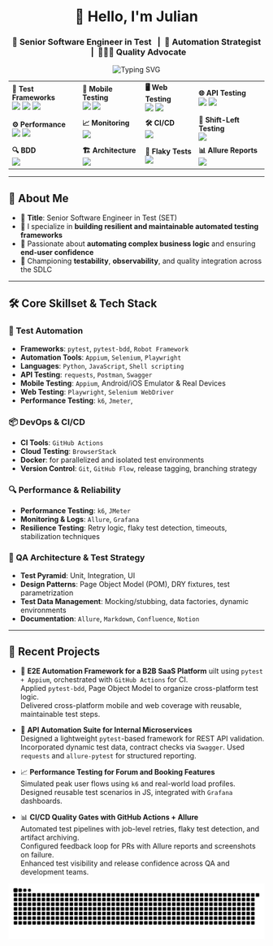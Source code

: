 <h1 align="center">👋 Hello, I'm Julian</h1>
<h3 align="center">
  💼 Senior Software Engineer in Test &nbsp;&nbsp;|&nbsp;&nbsp;🤖 Automation Strategist &nbsp;&nbsp;|&nbsp;&nbsp;🧑🏻‍🔬 Quality Advocate
</h3>
<p align="center">
  <img src="https://readme-typing-svg.demolab.com?font=Fira+Code&pause=1000&color=4DB6AC&center=true&vCenter=true&width=600&lines=QA+Engineering+for+Web%2C+Mobile%2C+API;E2E+Automation+with+pytest%2C+Appium%2C+Playwright;Performance+Testing+with+k6+%26+JMeter;CI%2FCD+via+GitHub+Actions+%26+Allure;Test+Design+%7C+BDD%2C+Data%2C+Architecture" alt="Typing SVG" />
</p>



<table align="center">
  <tr>
    <td><strong>🧪 Test Frameworks</strong><br>
      <img height="17" src="https://img.shields.io/badge/pytest-blue?style=flat"/>
      <img height="17" src="https://img.shields.io/badge/pytest--bdd-blue?style=flat"/>
      <img height="17" src="https://img.shields.io/badge/Robot-yellow?style=flat"/>
    </td>
    <td><strong>📱 Mobile Testing</strong><br>
      <img height="17" src="https://img.shields.io/badge/Appium-E34F26?style=flat"/>
      <img height="17" src="https://img.shields.io/badge/BrowserStack-FF6C37?style=flat"/>
    </td>
    <td><strong>🖥 Web Testing</strong><br>
      <img height="17" src="https://img.shields.io/badge/Playwright-2C2E3E?style=flat"/>
      <img height="17" src="https://img.shields.io/badge/Selenium-43B02A?style=flat"/>
    </td>
    <td><strong>🌐 API Testing</strong><br>
      <img height="17" src="https://img.shields.io/badge/Postman-orange?style=flat"/>
      <img height="17" src="https://img.shields.io/badge/requests-red?style=flat"/>
    </td>
  </tr>
  <tr>
    <td><strong>⚙️ Performance</strong><br>
      <img height="17" src="https://img.shields.io/badge/k6-7D64FF?style=flat"/>
      <img height="17" src="https://img.shields.io/badge/JMeter-D22128?style=flat"/>
    </td>
    <td><strong>📈 Monitoring</strong><br>
      <img height="17" src="https://img.shields.io/badge/Grafana-F46800?style=flat"/>
    </td>
    <td><strong>🛠 CI/CD</strong><br>
      <img height="17" src="https://img.shields.io/badge/GitHub%20Actions-2088FF?style=flat"/>
    </td>
    <td><strong>🧠 Shift-Left Testing</strong><br>
      <img height="17" src="https://img.shields.io/badge/Shift--Left-%E2%9C%85-blueviolet?style=flat"/>
    </td>
  </tr>
  <tr>
    <td><strong>🔍 BDD</strong><br>
      <img height="17" src="https://img.shields.io/badge/Cucumber%20%7C%20Gherkin-orange?style=flat"/>
    </td>
    <td><strong>🏗️ Architecture</strong><br>
      <img height="17" src="https://img.shields.io/badge/Scalable_%7C_Modular_%7C_Maintainable-2ecc71?style=flat"/>
    </td>
    <td><strong>🚨 Flaky Tests</strong><br>
      <img height="17" src="https://img.shields.io/badge/Retry_%7C_Stabilization-e74c3c?style=flat"/>
    </td>
    <td><strong>📊 Allure Reports</strong><br>
      <img height="17" src="https://img.shields.io/badge/Reports_%7C_Visibility_%7C_Integration-3498db?style=flat"/>
    </td>
  </tr>
</table>




---

## 🧠 About Me

- 💼 **Title**: Senior Software Engineer in Test (SET)
- 🚀 I specialize in **building resilient and maintainable automated testing frameworks**
- 🧪 Passionate about **automating complex business logic** and ensuring **end-user confidence**
- 🎯 Championing **testability**, **observability**, and quality integration across the SDLC

---

## 🛠️ Core Skillset & Tech Stack

### 🧪 Test Automation

- **Frameworks**: `pytest`, `pytest-bdd`, `Robot Framework`
- **Automation Tools**: `Appium`, `Selenium`, `Playwright`
- **Languages**: `Python`, `JavaScript`, `Shell scripting`
- **API Testing**: `requests`, `Postman`, `Swagger`
- **Mobile Testing**: `Appium`, Android/iOS Emulator & Real Devices
- **Web Testing**: `Playwright`, `Selenium WebDriver`
- **Performance Testing**: `k6`, `Jmeter`,

### 📦 DevOps & CI/CD

- **CI Tools**: `GitHub Actions`
- **Cloud Testing**: `BrowserStack`
- **Docker**: for parallelized and isolated test environments
- **Version Control**: `Git`, `GitHub Flow`, release tagging, branching strategy

### 🔍 Performance & Reliability

- **Performance Testing**: `k6`, `JMeter`
- **Monitoring & Logs**: `Allure`, `Grafana`
- **Resilience Testing**: Retry logic, flaky test detection, timeouts, stabilization techniques

### 📐 QA Architecture & Test Strategy

- **Test Pyramid**: Unit, Integration, UI
- **Design Patterns**: Page Object Model (POM), DRY fixtures, test parametrization
- **Test Data Management**: Mocking/stubbing, data factories, dynamic environments
- **Documentation**: `Allure`, `Markdown`, `Confluence`, `Notion`

---

## 🧩 Recent Projects

- 🔧 **E2E Automation Framework for a B2B SaaS Platform**
  uilt using `pytest + Appium`, orchestrated with `GitHub Actions` for CI.  
  Applied `pytest-bdd`, Page Object Model to organize cross-platform test logic.  
  Delivered cross-platform mobile and web coverage with reusable, maintainable test steps.
    
- 🔌 **API Automation Suite for Internal Microservices**  
  Designed a lightweight `pytest`-based framework for REST API validation.  
  Incorporated dynamic test data, contract checks via `Swagger`. 
  Used `requests` and `allure-pytest` for structured reporting.

- 📈 **Performance Testing for Forum and Booking Features**  
  Simulated peak user flows using `k6` and real-world load profiles.  
  Designed reusable test scenarios in JS, integrated with `Grafana` dashboards. 

- 📊 **CI/CD Quality Gates with GitHub Actions + Allure**  
  Automated test pipelines with job-level retries, flaky test detection, and artifact archiving.  
  Configured feedback loop for PRs with Allure reports and screenshots on failure.  
  Enhanced test visibility and release confidence across QA and development teams.

![Snake animation](https://raw.githubusercontent.com/JulianWangHZ/snk/output/github-contribution-grid-snake.svg)

